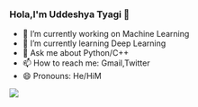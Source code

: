 ### Hola,I'm Uddeshya Tyagi 👋

<!--
**uddeshyatyagi/uddeshyatyagi** is a ✨ _special_ ✨ repository because its `README.md` (this file) appears on your GitHub profile.

Here are some ideas to get you started:
-->
- 🔭 I’m currently working on Machine Learning
- 🌱 I’m currently learning Deep Learning
- 💬 Ask me about Python/C++
- 📫 How to reach me: Gmail,Twitter
- 😄 Pronouns: He/HiM

<img src='https://github-readme-stats.vercel.app/api?username=uddeshyatyagi&&show_icons=true&title_color=ff0000&icon_color=bb2acf&text_color=7fffd4&bg_color=151515'>

